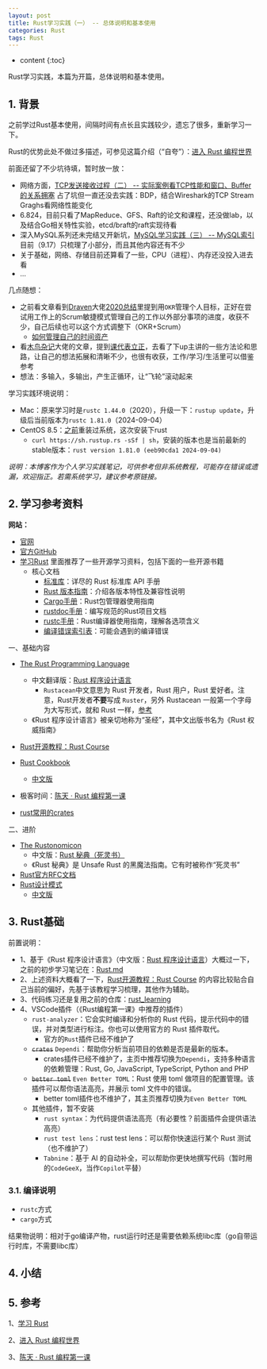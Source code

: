 ```yaml
---
layout: post
title: Rust学习实践（一） -- 总体说明和基本使用
categories: Rust
tags: Rust
---
```


* content
{:toc}

Rust学习实践，本篇为开篇，总体说明和基本使用。



## 1. 背景

之前学过Rust基本使用，间隔时间有点长且实践较少，遗忘了很多，重新学习一下。

Rust的优势此处不做过多描述，可参见这篇介绍（“自夸”）：[进入 Rust 编程世界](https://course.rs/into-rust.html)

前面还留了不少坑待填，暂时放一放：

* 网络方面，[TCP发送接收过程（二） -- 实际案例看TCP性能和窗口、Buffer的关系拥塞](https://xiaodongq.github.io/2024/07/02/tcp-window-size-case/) 占了坑但一直还没去实践：BDP，结合Wireshark的TCP Stream Graghs看网络性能变化
* 6.824，目前只看了MapReduce、GFS、Raft的论文和课程，还没做lab，以及结合Go相关特性实验，etcd/braft的raft实现待看
* 深入MySQL系列还未完结又开新坑，[MySQL学习实践（三） -- MySQL索引](https://xiaodongq.github.io/2024/09/15/mysql-index/) 目前（9.17）只梳理了小部分，而且其他内容还有不少
* 关于基础，网络、存储目前还算看了一些，CPU（进程）、内存还没投入进去看
* ...

几点随想：

* 之前看文章看到[Draven](https://draveness.me/)大佬[2020总结](https://draveness.me/2020-summary/)里提到用`OKR`管理个人目标，正好在尝试用工作上的Scrum敏捷模式管理自己的工作以外部分事项的进度，收获不少，自己后续也可以这个方式调整下（OKR+Scrum）
    * [如何管理自己的时间资产](https://draveness.me/few-words-time-management/)
* 看[木鸟杂记](https://www.qtmuniao.com/)大佬的文章，提到[课代表立正](https://space.bilibili.com/491306902/)，去看了下up主讲的一些方法论和思路，让自己的想法拓展和清晰不少，也很有收获，工作/学习/生活里可以借鉴参考
* 想法：多输入，多输出，产生正循环，让“飞轮”滚动起来

学习实践环境说明：

* Mac：原来学习时是`rustc 1.44.0`（2020），升级一下：`rustup update`，升级后当前版本为`rustc 1.81.0`（2024-09-04）
* CentOS 8.5：[之前](https://xiaodongq.github.io/2024/06/12/record-failed-expend-space/)重装过系统，这次安装下rust
    * `curl https://sh.rustup.rs -sSf | sh`，安装的版本也是当前最新的stable版本：`rust version 1.81.0 (eeb90cda1 2024-09-04)`

*说明：本博客作为个人学习实践笔记，可供参考但非系统教程，可能存在错误或遗漏，欢迎指正。若需系统学习，建议参考原链接。*

## 2. 学习参考资料

**网站：**

* [官网](https://www.rust-lang.org/zh-CN/)
* [官方GitHub](https://github.com/rust-lang)
* [学习Rust](https://www.rust-lang.org/zh-CN/learn) 里面推荐了一些开源学习资料，包括下面的一些开源书籍
    * 核心文档
        * [标准库](https://doc.rust-lang.org/std/index.html)：详尽的 Rust 标准库 API 手册
        * [Rust 版本指南](https://doc.rust-lang.org/edition-guide/index.html)：介绍各版本特性及兼容性说明
        * [Cargo手册](https://doc.rust-lang.org/cargo/index.html)：Rust包管理器使用指南
        * [rustdoc手册](https://doc.rust-lang.org/rustdoc/index.html)：编写规范的Rust项目文档
        * [rustc手册](https://doc.rust-lang.org/rustc/index.html)：Rust编译器使用指南，理解各选项含义
        * [编译错误索引表](https://doc.rust-lang.org/error_codes/error-index.html)：可能会遇到的编译错误

一、基础内容

* [The Rust Programming Language](https://doc.rust-lang.org/book/)
    * 中文翻译版：[Rust 程序设计语言](https://kaisery.github.io/trpl-zh-cn/)
        * `Rustacean`中文意思为 Rust 开发者，Rust 用户，Rust 爱好者。注意，Rust开发者**不要**写成 `Ruster`，另外 Rustacean 一般第一个字母为大写形式，就和 Rust 一样，[参考](https://rustwiki.org/wiki/translate/other-translation/#the-rust-programing-language)
    * 《Rust 程序设计语言》被亲切地称为“圣经”，其中文出版书名为《Rust 权威指南》
* [Rust开源教程：Rust Course](https://course.rs/about-book.html)
* [Rust Cookbook](https://rust-lang-nursery.github.io/rust-cookbook/)
    * [中文版](https://rustwiki.org/zh-CN/rust-cookbook/)

* 极客时间：[陈天 · Rust 编程第一课](https://time.geekbang.org/column/article/408400)
* [rust常用的crates](https://github.com/daheige/rs-cookbook?tab=readme-ov-file#rust%E5%B8%B8%E7%94%A8%E7%9A%84crates)

二、进阶

* [The Rustonomicon](https://doc.rust-lang.org/nomicon/)
    * 中文版：[Rust 秘典（死灵书）](https://nomicon.purewhite.io/intro.html)
    * 《Rust 秘典》是 Unsafe Rust 的黑魔法指南。它有时被称作“死灵书”
* [Rust官方RFC文档](https://github.com/rust-lang/rfcs)
* [Rust设计模式](https://rust-unofficial.github.io/patterns/)
    * [中文版](https://chuxiuhong.com/chuxiuhong-rust-patterns-zh/)

## 3. Rust基础

前置说明：

* 1、基于《Rust 程序设计语言》（中文版：[Rust 程序设计语言](https://kaisery.github.io/trpl-zh-cn/)）大概过一下，之前的初步学习笔记在：[Rust.md](https://github.com/xiaodongQ/devNoteBackup/blob/master/%E5%90%84%E5%88%86%E7%B1%BB%E8%AE%B0%E5%BD%95/Rust/Rust.md)
* 2、上述资料大概看了一下，[Rust开源教程：Rust Course](https://course.rs/about-book.html) 的内容比较贴合自己当前的偏好，先基于该教程学习梳理，其他作为辅助。
* 3、代码练习还是复用之前的仓库：[rust_learning](https://github.com/xiaodongQ/rust_learning)
* 4、VSCode插件（《Rust编程第一课》中推荐的插件）
    + `rust-analyzer`：它会实时编译和分析你的 Rust 代码，提示代码中的错误，并对类型进行标注。你也可以使用官方的 Rust 插件取代。
        + 官方的`Rust`插件已经不维护了
    + ~~`crates`~~ `Dependi`：帮助你分析当前项目的依赖是否是最新的版本。
        + crates插件已经不维护了，主页中推荐切换为`Dependi`，支持多种语言的依赖管理：Rust, Go, JavaScript, TypeScript, Python and PHP
    + ~~`better toml`~~ `Even Better TOML`：Rust 使用 toml 做项目的配置管理。该插件可以帮你语法高亮，并展示 toml 文件中的错误。
        + better toml插件也不维护了，其主页推荐切换为`Even Better TOML`
    + 其他插件，暂不安装
        + `rust syntax`：为代码提供语法高亮（有必要性？前面插件会提供语法高亮）
        + `rust test lens`：rust test lens：可以帮你快速运行某个 Rust 测试（也不维护了）
        + `Tabnine`：基于 AI 的自动补全，可以帮助你更快地撰写代码（暂时用的`CodeGeeX`，当作`Copilot`平替）

### 3.1. 编译说明

* `rustc`方式
* `cargo`方式

结果物说明：相对于go编译产物，rust运行时还是需要依赖系统libc库（go自带运行时库，不需要libc库）

## 4. 小结


## 5. 参考

1、[学习 Rust](https://www.rust-lang.org/zh-CN/learn)

2、[进入 Rust 编程世界](https://course.rs/into-rust.html)

3、[陈天 · Rust 编程第一课](https://time.geekbang.org/column/article/408400)